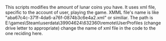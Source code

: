 This scripts modifies the amount of lunar coins you have.
It uses xml file, specific to the account of user, playing the game.
XMML file's name is like "aba67c4c-371f-4da6-a76f-0874b3c6e4a2.xml" or similiar.
The path is E:\games\Steam\userdata\39904624\632360\remote\UserProfiles (change drive letter to appropriate)
change the name of xml file in the code to the one reciding here.
